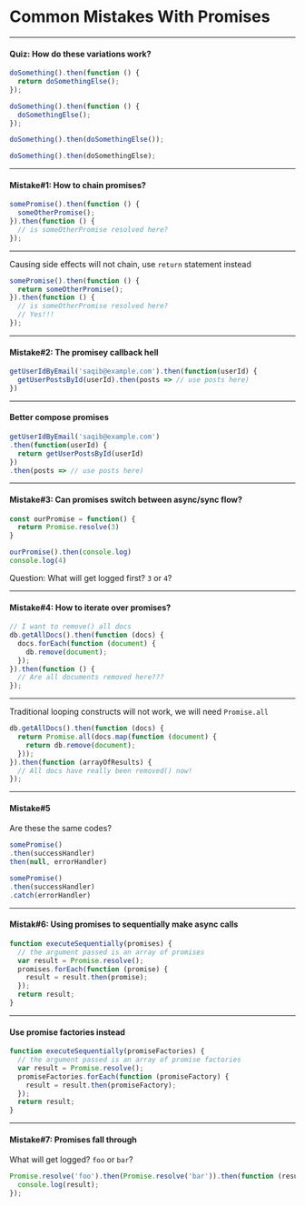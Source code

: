 # Common Mistakes With Promises

---

#### Quiz: How do these variations work?

```js
doSomething().then(function () {
  return doSomethingElse();
});

doSomething().then(function () {
  doSomethingElse();
});

doSomething().then(doSomethingElse());

doSomething().then(doSomethingElse);
```

---

#### Mistake#1: How to chain promises?

```js
somePromise().then(function () {
  someOtherPromise();
}).then(function () {
  // is someOtherPromise resolved here?
});
```

---

Causing side effects will not chain, use `return` statement instead

```js
somePromise().then(function () {
  return someOtherPromise();
}).then(function () {
  // is someOtherPromise resolved here?
  // Yes!!!
});
```

---

#### Mistake#2: The promisey callback hell

```js
getUserIdByEmail('saqib@example.com').then(function(userId) {
  getUserPostsById(userId).then(posts => // use posts here)
})
```

---

#### Better compose promises

```js
getUserIdByEmail('saqib@example.com')
.then(function(userId) {
  return getUserPostsById(userId)
})
.then(posts => // use posts here)
```

---

#### Mistake#3: Can promises switch between async/sync flow?

```js
const ourPromise = function() {
  return Promise.resolve(3)
}

ourPromise().then(console.log)
console.log(4)
```

Question: What will get logged first? `3` or `4`?

---

#### Mistake#4: How to iterate over promises?

```js
// I want to remove() all docs
db.getAllDocs().then(function (docs) {
  docs.forEach(function (document) {
    db.remove(document);
  });
}).then(function () {
  // Are all documents removed here???
});
```

---

Traditional looping constructs will not work, we will need `Promise.all`

```js
db.getAllDocs().then(function (docs) {
  return Promise.all(docs.map(function (document) {
    return db.remove(document);
  }));
}).then(function (arrayOfResults) {
  // All docs have really been removed() now!
});
```

---

#### Mistake#5

Are these the same codes?

```js
somePromise()
.then(successHandler)
then(null, errorHandler)
```

```js
somePromise()
.then(successHandler)
.catch(errorHandler)
```

---

#### Mistak#6: Using promises to sequentially make async calls

```js
function executeSequentially(promises) {
  // the argument passed is an array of promises
  var result = Promise.resolve();
  promises.forEach(function (promise) {
    result = result.then(promise);
  });
  return result;
}
```

---

#### Use promise factories instead

```js
function executeSequentially(promiseFactories) {
  // the argument passed is an array of promise factories
  var result = Promise.resolve();
  promiseFactories.forEach(function (promiseFactory) {
    result = result.then(promiseFactory);
  });
  return result;
}
```

---

#### Mistake#7: Promises fall through

What will get logged? `foo` or `bar`?
```js
Promise.resolve('foo').then(Promise.resolve('bar')).then(function (result) {
  console.log(result);
});
```
